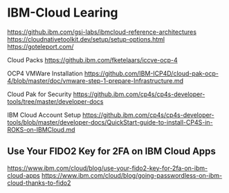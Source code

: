 # IBM-Cloud Learing
https://github.ibm.com/gsi-labs/ibmcloud-reference-architectures <br/>
https://cloudnativetoolkit.dev/setup/setup-options.html <br/>
https://goteleport.com/

Cloud Packs
https://github.ibm.com/fketelaars/iccve-ocp-4

OCP4 VMWare Installation
https://github.com/IBM-ICP4D/cloud-pak-ocp-4/blob/master/doc/vmware-step-1-prepare-Infrastructure.md

Cloud Pak for Security
https://github.ibm.com/cp4s/cp4s-developer-tools/tree/master/developer-docs

IBM Cloud Account Setup
https://github.ibm.com/cp4s/cp4s-developer-tools/blob/master/developer-docs/QuickStart-guide-to-install-CP4S-in-ROKS-on-IBMCloud.md


Use Your FIDO2 Key for 2FA on IBM Cloud Apps
---------------------------------------------------
https://www.ibm.com/cloud/blog/use-your-fido2-key-for-2fa-on-ibm-cloud-apps
https://www.ibm.com/cloud/blog/going-passwordless-on-ibm-cloud-thanks-to-fido2
